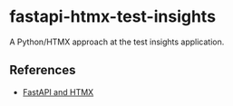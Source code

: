 # fastapi-htmx-test-insights
A Python/HTMX approach at the test insights application.

## References

- [FastAPI and HTMX](https://testdriven.io/blog/fastapi-htmx/)
